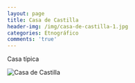 ```yaml
---
layout: page
title: Casa de Castilla
header-img: /img/casa-de-castilla-1.jpg
categories: Etnográfico
comments: 'true'
---
```



Casa típica

<div class="photos">
<img src="{{ site.github.url }}/img/casa-de-castilla-1.jpg" alt="Casa de Castilla">
</div>
